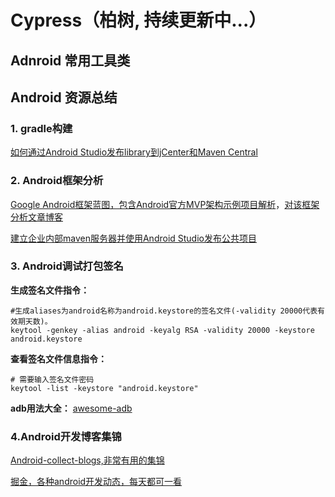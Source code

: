 # Cypress（柏树, 持续更新中...）
## Adnroid 常用工具类

## Android 资源总结

### 1. gradle构建
[如何通过Android Studio发布library到jCenter和Maven Central](http://www.jianshu.com/p/3c63ae866e52)

### 2. Android框架分析
[Google Android框架蓝图，包含Android官方MVP架构示例项目解析](https://github.com/googlesamples/android-architecture)，[对该框架分析文章博客](http://mp.weixin.qq.com/s?__biz=MzA3ODg4MDk0Ng==&mid=403539764&idx=1&sn=d30d89e6848a8e13d4da0f5639100e5f#rd)

 [建立企业内部maven服务器并使用Android Studio发布公共项目](http://blog.csdn.net/qinxiandiqi/article/details/44458707)

### 3. Android调试打包签名
**生成签名文件指令：**
```shell
#生成aliases为android名称为android.keystore的签名文件(-validity 20000代表有效期天数)。
keytool -genkey -alias android -keyalg RSA -validity 20000 -keystore android.keystore
```
**查看签名文件信息指令：**
```shell
# 需要输入签名文件密码
keytool -list -keystore "android.keystore"
```
**adb用法大全：**
[awesome-adb](https://github.com/mzlogin/awesome-adb)

### 4.Android开发博客集锦
[Android-collect-blogs,非常有用的集锦](https://github.com/ZQiang94/Andriod-collect-blogs)

[掘金，各种android开发动态，每天都可一看](http://gold.xitu.io/explore/android)